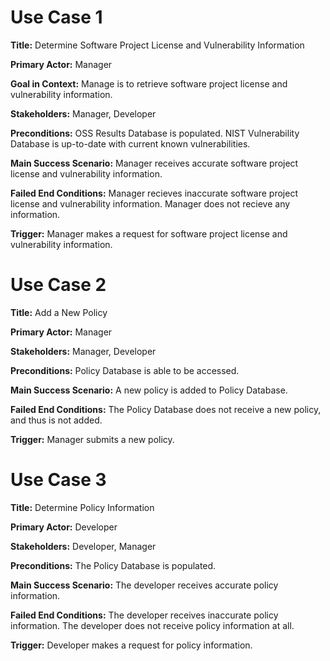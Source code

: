 # Use Case 1
**Title:** Determine Software Project License and Vulnerability Information

**Primary Actor:** Manager

**Goal in Context:** Manage is to retrieve software project license and vulnerability information.

**Stakeholders:** Manager, Developer

**Preconditions:** OSS Results Database is populated. NIST Vulnerability Database is up-to-date with current known vulnerabilities.

**Main Success Scenario:** Manager receives accurate software project license and vulnerability information.

**Failed End Conditions:** Manager recieves inaccurate software project license and vulnerability information. Manager does not recieve any information.

**Trigger:** Manager makes a request for software project license and vulnerability information.

# Use Case 2
**Title:** Add a New Policy

**Primary Actor:** Manager

**Stakeholders:** Manager, Developer

**Preconditions:** Policy Database is able to be accessed.

**Main Success Scenario:** A new policy is added to Policy Database.

**Failed End Conditions:** The Policy Database does not receive a new policy, and thus is not added.

**Trigger:** Manager submits a new policy.

# Use Case 3
**Title:** Determine Policy Information

**Primary Actor:** Developer

**Stakeholders:** Developer, Manager

**Preconditions:** The Policy Database is populated.

**Main Success Scenario:** The developer receives accurate policy information.

**Failed End Conditions:** The developer receives inaccurate policy information. The developer does not receive policy information at all.

**Trigger:** Developer makes a request for policy information.
